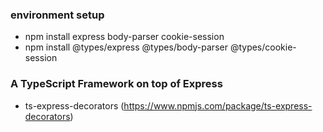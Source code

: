 ### environment setup
  - npm install express body-parser cookie-session
  - npm install @types/express @types/body-parser @types/cookie-session 

### A TypeScript Framework on top of Express
  - ts-express-decorators (https://www.npmjs.com/package/ts-express-decorators)

